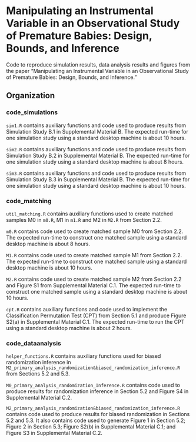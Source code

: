 Manipulating an Instrumental Variable in an Observational Study of
Premature Babies: Design, Bounds, and Inference
================

Code to reproduce simulation results, data analysis results and figures
from the paper “Manipulating an Instrumental Variable in an
Observational Study of Premature Babies: Design, Bounds, and Inference.”

## Organization

### code_simulations

`sim1.R` contains auxiliary functions and code used to produce results
from Simulation Study B.1 in Supplemental Material B. The expected
run-time for one simulation study using a standard desktop machine is
about 10 hours.

`sim2.R` contains auxiliary functions and code used to produce results
from Simulation Study B.2 in Supplemental Material B. The expected
run-time for one simulation study using a standard desktop machine is
about 8 hours.

`sim3.R` contains auxiliary functions and code used to produce results
from Simulation Study B.3 in Supplemental Material B. The expected
run-time for one simulation study using a standard desktop machine is
about 10 hours.

### code_matching

`util_matching.R` contains auxiliary functions used to create matched
samples M0 in `m0.R`, M1 in `m1.R` and M2 in `M2.R` from Section 2.2.

`m0.R` contains code used to create matched sample M0 from Section 2.2.
The expected run-time to construct one matched sample using a standard
desktop machine is about 8 hours.

`M1.R` contains code used to create matched sample M1 from Section 2.2.
The expected run-time to construct one matched sample using a standard
desktop machine is about 10 hours.

`M2.R` contains code used to create matched sample M2 from Section 2.2
and Figure S1 from Supplemental Material C.1. The expected run-time to
construct one matched sample using a standard desktop machine is about
10 hours.

`cpt.R` contains auxiliary functions and code used to implement the
Classification Permutation Test (CPT) from Section 5.1 and produce
Figure S2(a) in Supplemental Material C.1. The expected run-time to run
the CPT using a standard desktop machine is about 2 hours.

### code_dataanalysis

`helper_functions.R` contains auxiliary functions used for biased
randomization inference in
`M2_primary_analysis_randomization&biased_randomization_inference.R`
from Sections 5.2 and 5.3.

`M0_primary_analysis_randomization_Inference.R` contains code used to
produce results for randomization inference in Section 5.2 and Figure S4
in Supplemental Material C.2.

`M2_primary_analysis_randomization&biased_randomization_inference.R`
contains code used to produce results for biased randomization in
Sections 5.2 and 5.3. It also contains code used to generate Figure 1 in
Section 5.2; Figure 2 in Section 5.3; Figure S2(b) in Supplemental
Material C.1; and Figure S3 in Supplemental Material C.2.
